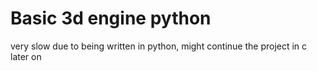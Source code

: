 # Basic 3d engine python
very slow due to being written in python, might continue the project in c later on

